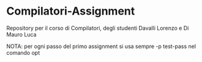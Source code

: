 # Compilatori-Assignment
Repository per il corso di Compilatori, degli studenti Davalli Lorenzo e Di Mauro Luca

NOTA: per ogni passo del primo assignment si usa sempre -p test-pass nel comando opt
